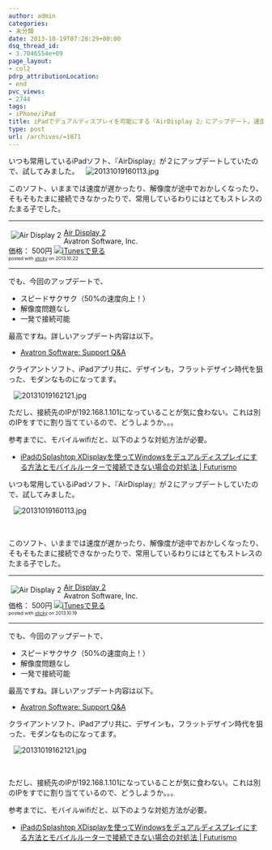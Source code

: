 ```yaml
---
author: admin
categories:
- 未分類
date: 2013-10-19T07:28:29+00:00
dsq_thread_id:
- 3.7046554e+09
page_layout:
- col2
pdrp_attributionLocation:
- end
pvc_views:
- 2744
tags:
- iPhone/iPad
title: iPadでデュアルディスプレイを可能にする『AirDisplay 2』にアップデート。速度が50%向上！
type: post
url: /archives/=1871
---
```


<!--:ja-->いつも常用しているiPadソフト、『AirDisplay』が２にアップデートしていたので、試してみました。

<div class="wlWriterEditableSmartContent" id="scid:887EC618-8FBE-49a5-A908-2339AF2EC531:efbcc443-8d3c-4124-afd3-07615948374a" style="float: none; padding-bottom: 0px; padding-top: 0px; padding-left: 10px; margin: 0px; display: inline; padding-right: 10px;">
  <img style="border: none; padding: 0px; margin: 0px;" alt="20131019160113.jpg" src="https://lh6.ggpht.com/-BwkyRc7YU80/UmIuYNxDQmI/AAAAAAAAA2Q/cBN4ZlDX_ao/20131019160113.jpg" />
</div>

このソフト、いままでは速度が遅かったり、解像度が途中でおかしくなったり、そもそもたまに接続できなかったりで、常用しているわりにはとてもストレスのたまる子でした。

* * *

<div class="sticky-itslink">
  <a href="https://itunes.apple.com/jp/app/air-display-2/id705578162?mt=8&#038;uo=4&#038;at=10lmSQ" rel="nofollow" target="_blank"><img src="https://a581.phobos.apple.com/us/r30/Purple4/v4/20/ba/70/20ba70f2-bb10-249e-9c52-9904b469fa73/57.png" style="border-style:none;float:left;margin:5px;" alt="Air Display 2" title="Air Display 2" /></a></p> 
  
  <div class="sticky-itslinktext">
    <a href="https://itunes.apple.com/jp/app/air-display-2/id705578162?mt=8&#038;uo=4&#038;at=10lmSQ" rel="nofollow" target="_blank">Air Display 2</a><br />Avatron Software, Inc.<br />価格： 500円 <a href="https://itunes.apple.com/jp/app/air-display-2/id705578162?mt=8&#038;uo=4&#038;at=10lmSQ" rel="nofollow" target="_blank"><img src="https://ax.phobos.apple.com.edgesuite.net/ja_jp/images/web/linkmaker/badge_appstore-sm.gif" alt ="iTunesで見る" style="border-style:none;" /></a><br /><span style="font-size:xx-small;">posted with <a href="https://sticky.linclip.com/linkmaker/" target="_blank">sticky</a> on 2013.10.22</span><br style="clear:left;" />
  </div>
</div>

* * *

でも、今回のアップデートで、

  * スピードサクサク（50%の速度向上！）
  * 解像度問題なし
  * 一発で接続可能

最高ですね。詳しいアップデート内容は以下。

  * [Avatron Software: Support Q&A][1]

クライアントソフト、iPadアプリ共に、デザインも，フラットデザイン時代を狙った、モダンなものになってます。

<div class="wlWriterEditableSmartContent" id="scid:887EC618-8FBE-49a5-A908-2339AF2EC531:f4203fc3-4d3e-4dc8-b874-3153ef50c990" style="float: none; padding-bottom: 0px; padding-top: 0px; padding-left: 10px; margin: 0px; display: inline; padding-right: 10px;">
  <img style="border: none; padding: 0px; margin: 0px;" alt="20131019162121.jpg" src="https://lh6.ggpht.com/-RhP2UOdHHf8/UmIzHY3eKmI/AAAAAAAAA2k/JM-ruHDHqt4/20131019162121.jpg" />
</div>

ただし、接続先のIPが192.168.1.101になっていることが気に食わない。これは別のIPをすでに割り当てているので、どうしようか。。。

参考までに、モバイルwifiだと、以下のような対処方法が必要。

  * [iPadのSplashtop XDisplayを使ってWindowsをデュアルディスプレイにする方法とモバイルルーターで接続できない場合の対処法 | Futurismo][2]

<div id="fastlookup_top">
</div>

<!--:-->

<!--:en-->

いつも常用しているiPadソフト、『AirDisplay』が２にアップデートしていたので、試してみました。

<div id="scid:887EC618-8FBE-49a5-A908-2339AF2EC531:efbcc443-8d3c-4124-afd3-07615948374a" class="wlWriterEditableSmartContent" style="float: none; padding-bottom: 0px; padding-top: 0px; padding-left: 10px; margin: 0px; display: inline; padding-right: 10px">
  <img style="border: none; padding: 0px; margin: 0px" alt="20131019160113.jpg" src="https://lh6.ggpht.com/-BwkyRc7YU80/UmIuYNxDQmI/AAAAAAAAA2Q/cBN4ZlDX_ao/20131019160113.jpg" />
</div>

 

このソフト、いままでは速度が遅かったり、解像度が途中でおかしくなったり、そもそもたまに接続できなかったりで、常用しているわりにはとてもストレスのたまる子でした。

* * *

<div class="sticky-itslink">
  <a href="https://itunes.apple.com/jp/app/air-display-2/id705578162?mt=8&#038;uo=4" rel="nofollow" target="_blank"><img title="Air Display 2" style="border-top-style: none; border-left-style: none; border-bottom-style: none; float: left; border-right-style: none; margin: 5px" alt="Air Display 2" src="https://a581.phobos.apple.com/us/r30/Purple4/v4/20/ba/70/20ba70f2-bb10-249e-9c52-9904b469fa73/57.png" /></a> </p> 
  
  <div class="sticky-itslinktext">
    <a href="https://itunes.apple.com/jp/app/air-display-2/id705578162?mt=8&#038;uo=4" rel="nofollow" target="_blank">Air Display 2</a> <br />Avatron Software, Inc. <br />価格： 500円 <a href="https://itunes.apple.com/jp/app/air-display-2/id705578162?mt=8&#038;uo=4" rel="nofollow" target="_blank"><img style="border-top-style: none; border-left-style: none; border-bottom-style: none; border-right-style: none" alt="iTunesで見る" src="https://ax.phobos.apple.com.edgesuite.net/ja_jp/images/web/linkmaker/badge_appstore-sm.gif" /></a> <br /><span style="font-size: xx-small">posted with <a href="https://sticky.linclip.com/linkmaker/" target="_blank">sticky</a> on 2013.10.19</span> <br style="clear: left" />
  </div></p>
</div>

* * *

でも、今回のアップデートで、

  * スピードサクサク（50%の速度向上！） 
  * 解像度問題なし 
  * 一発で接続可能 

最高ですね。詳しいアップデート内容は以下。

  * [Avatron Software: Support Q&A][1] 

クライアントソフト、iPadアプリ共に、デザインも，フラットデザイン時代を狙った、モダンなものになってます。

<div id="scid:887EC618-8FBE-49a5-A908-2339AF2EC531:f4203fc3-4d3e-4dc8-b874-3153ef50c990" class="wlWriterEditableSmartContent" style="float: none; padding-bottom: 0px; padding-top: 0px; padding-left: 10px; margin: 0px; display: inline; padding-right: 10px">
  <img style="border: none; padding: 0px; margin: 0px" alt="20131019162121.jpg" src="https://lh6.ggpht.com/-RhP2UOdHHf8/UmIzHY3eKmI/AAAAAAAAA2k/JM-ruHDHqt4/20131019162121.jpg" />
</div>

 

ただし、接続先のIPが192.168.1.101になっていることが気に食わない。これは別のIPをすでに割り当てているので、どうしようか。。。

参考までに、モバイルwifiだと、以下のような対処方法が必要。

  * [iPadのSplashtop XDisplayを使ってWindowsをデュアルディスプレイにする方法とモバイルルーターで接続できない場合の対処法 | Futurismo][2]

<!--:-->

 [1]: https://avatron.com/forums/read.php?57,16232,16232#msg-16232
 [2]: https://futurismo.biz/archives/1355